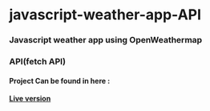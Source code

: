 # javascript-weather-app-API
### Javascript weather app using OpenWeathermap
### API(fetch API)

#### Project Can be found in here :
 **[Live version](https://rawcdn.githack.com/codershona/javascript-weather-app-API/93cbaac9b8909e0aba3f167b52a37de379fb7da9/index.html)**


